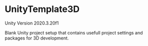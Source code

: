 # UnityTemplate3D
Unity Version 2020.3.20f1

Blank Unity project setup that contains usefull project settings and packages for 3D development.
